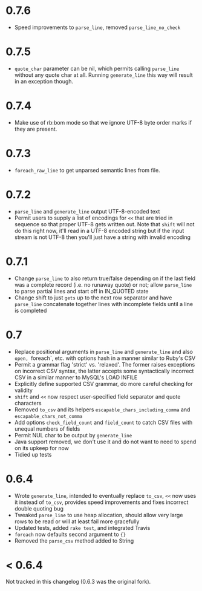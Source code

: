 # 0.7.6
- Speed improvements to `parse_line`, removed `parse_line_no_check`

# 0.7.5
- `quote_char` parameter can be nil, which permits calling `parse_line` without any quote char at all. Running `generate_line` this way will result in an exception though.

# 0.7.4
- Make use of rb:bom mode so that we ignore UTF-8 byte order marks if they are present.

# 0.7.3
- `foreach_raw_line` to get unparsed semantic lines from file.

# 0.7.2

- `parse_line` and `generate_line` output UTF-8-encoded text
- Permit users to supply a list of encodings for `<<` that are tried in sequence so that proper UTF-8 gets written out. Note that `shift` will not do this right now, it'll read in a UTF-8 encoded string but if the input stream is not UTF-8 then you'll just have a string with invalid encoding

# 0.7.1

- Change `parse_line` to also return true/false depending on if the last field was a complete record (i.e. no runaway quote) or not; allow `parse_line` to parse partial lines and start off in IN_QUOTED state
- Change shift to just `gets` up to the next row separator and have `parse_line` concatenate together lines with incomplete fields until a line is completed

# 0.7

- Replace positional arguments in `parse_line` and `generate_line` and also `open, `foreach`, etc. with options hash in a manner similar to Ruby's CSV
- Permit a grammar flag 'strict' vs. 'relaxed'. The former raises exceptions on incorrect CSV syntax, the latter accepts some syntactically incorrect CSV in a similar manner to MySQL's LOAD INFILE
- Explicitly define supported CSV grammar, do more careful checking for validity
- `shift` and `<<` now respect user-specified field separator and quote characters
- Removed `to_csv` and its helpers `escapable_chars_including_comma` and `escapable_chars_not_comma`
- Add options `check_field_count` and `field_count` to catch CSV files with unequal numbers of fields
- Permit NUL char to be output by `generate_line`
- Java support removed, we don't use it and do not want to need to spend on its upkeep for now
- Tidied up tests

# 0.6.4

- Wrote `generate_line`, intended to eventually replace `to_csv`, `<<` now uses it instead of `to_csv`, provides speed improvements and fixes incorrect double quoting bug
- Tweaked `parse_line` to use heap allocation, should allow very large rows to be read or will at least fail more gracefully
- Updated tests, added `rake test`, and integrated Travis
- `foreach` now defaults second argument to `{}`
- Removed the `parse_csv` method added to String

# < 0.6.4

Not tracked in this changelog (0.6.3 was the original fork).